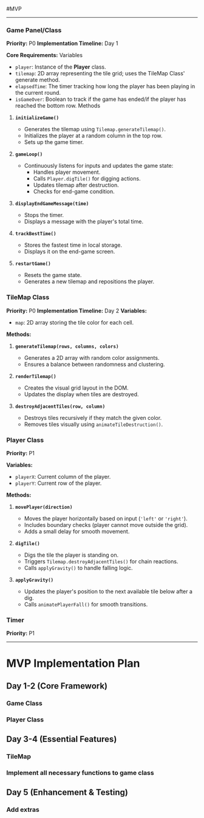 #MVP

---

### Game Panel/Class
**Priority:** P0
**Implementation Timeline:** Day 1

**Core Requirements:**
Variables
-  `player`: Instance of the **Player** class.
- `tilemap`: 2D array representing the tile grid; uses the TileMap Class' generate method.
- `elapsedTime`: The timer tracking how long the player has been playing in the current round.
- `isGameOver`: Boolean to track if the game has ended/if the player has reached the bottom row.
Methods
1. **`initializeGame()`**
   - Generates the tilemap using `Tilemap.generateTilemap()`.
   - Initializes the player at a random column in the top row.
   - Sets up the game timer.

2. **`gameLoop()`**
   - Continuously listens for inputs and updates the game state:
     - Handles player movement.
     - Calls `Player.digTile()` for digging actions.
     - Updates tilemap after destruction.
     - Checks for end-game condition.

3. **`displayEndGameMessage(time)`**
   - Stops the timer.
   - Displays a message with the player's total time.

4. **`trackBestTime()`**
   - Stores the fastest time in local storage.
   - Displays it on the end-game screen.

5. **`restartGame()`**
   - Resets the game state.
   - Generates a new tilemap and repositions the player.

### TileMap Class
**Priority:** P0
**Implementation Timeline:** Day 2
**Variables:**
- `map`: 2D array storing the tile color for each cell.

**Methods:**
1. **`generateTilemap(rows, columns, colors)`**
   - Generates a 2D array with random color assignments.
   - Ensures a balance between randomness and clustering.

2. **`renderTilemap()`**
   - Creates the visual grid layout in the DOM.
   - Updates the display when tiles are destroyed.

3. **`destroyAdjacentTiles(row, column)`**
   - Destroys tiles recursively if they match the given color.
   - Removes tiles visually using `animateTileDestruction()`.

### Player Class
**Priority:** P1

**Variables:**
- `playerX`: Current column of the player.
- `playerY`: Current row of the player.

**Methods:**
1. **`movePlayer(direction)`**
   - Moves the player horizontally based on input (`'left'` or `'right'`).
   - Includes boundary checks (player cannot move outside the grid).
   - Adds a small delay for smooth movement.

2. **`digTile()`**
   - Digs the tile the player is standing on.
   - Triggers `Tilemap.destroyAdjacentTiles()` for chain reactions.
   - Calls `applyGravity()` to handle falling logic.

3. **`applyGravity()`**
   - Updates the player's position to the next available tile below after a dig.
   - Calls `animatePlayerFall()` for smooth transitions.


### Timer
**Priority:** P1

---

# MVP Implementation Plan

## Day 1-2 (Core Framework)
### Game Class
### Player Class

## Day 3-4 (Essential Features)
### TileMap
### Implement all necessary functions to game class

## Day 5 (Enhancement & Testing)
### Add extras